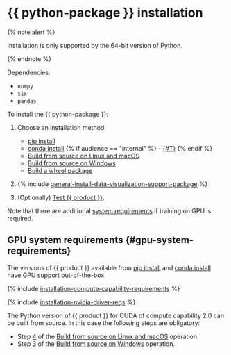 # {{ python-package }} installation

{% note alert %}

Installation is only supported by the 64-bit version of Python.

{% endnote %}


Dependencies:
- `numpy`
- `six`
- `pandas`

To install the {{ python-package }}:
1. Choose an installation method:
    - [pip install](../installation/python-installation-method-pip-install.md)
    - [conda install](../installation/python-installation-method-conda-install.md)
{% if audience == "internal" %} - [{#T}](../yandex_specific/python-installation-build-from-arcadia-sources.md) {% endif %}
    - [Build from source on Linux and macOS](../installation/python-installation-method-build-from-source-linux-macos.md)
    - [Build from source on Windows](../installation/python-installation-method-build-from-source-windows.md)
    - [Build a wheel package](../installation/python-installation-method-build-a-wheel-package.md)

1. {% include [general-install-data-visualization-support-package](../_includes/work_src/reusage-installation/install-data-visualization-support-package.md) %}

1. (Optionally) [Test {{ product }}](../installation/python-installation-test-catboost.md).

Note that there are additional [system requirements](#gpu-system-requirements) if training on GPU is required.


## GPU system requirements {#gpu-system-requirements}

The versions of {{ product }} available from [pip install](../installation/python-installation-method-pip-install.md) and [conda install](../installation/python-installation-method-conda-install.md) have GPU support out-of-the-box.

{% include [installation-compute-capability-requirements](../_includes/work_src/reusage-code-examples/compute-capability-requirements.md) %}


{% include [installation-nvidia-driver-reqs](../_includes/work_src/reusage-code-examples/nvidia-driver-reqs.md) %}


The Python version of {{ product }} for CUDA of compute capability 2.0 can be built from source. In this case the following steps are obligatory:
- Step [4](../installation/python-installation-method-build-from-source-linux-macos.md#build-cuda-2) of the [Build from source on Linux and macOS](../installation/python-installation-method-build-from-source-linux-macos.md) operation.
- Step [3](../installation/python-installation-method-build-from-source-windows.md#build-cuda-2) of the [Build from source on Windows](../installation/python-installation-method-build-from-source-windows.md) operation.
